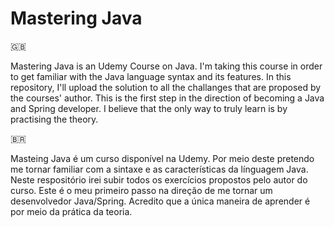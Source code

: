 # Mastering Java

:gb:

Mastering Java is an Udemy Course on Java.
I'm taking this course in order to get familiar with the Java language syntax and its features.
In this repository, I'll upload the solution to all the challanges that are proposed by the courses' author.
This is the first step in the direction of becoming a Java and Spring developer.
I believe that the only way to truly learn is by practising the theory. 


:brazil:

Masteing Java é um curso disponível na Udemy.
Por meio deste pretendo me tornar familiar com a sintaxe e as características da línguagem Java.
Neste respositório irei subir todos os exercícios propostos pelo autor do curso.
Este é o meu primeiro passo na direção de me tornar um desenvolvedor Java/Spring.
Acredito que a única maneira de aprender é por meio da prática da teoria.
